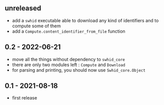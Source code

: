 ## unreleased

- add a `swhid` executable able to download any kind of identifiers and to compute some of them
- add a `Compute.content_identifier_from_file` function

## 0.2 - 2022-06-21

- move all the things without dependency to `swhid_core`
- there are only two modules left : `Compute` and `Download`
- for parsing and printing, you should now use `Swhid_core.Object`

## 0.1 - 2021-08-18

- first release

